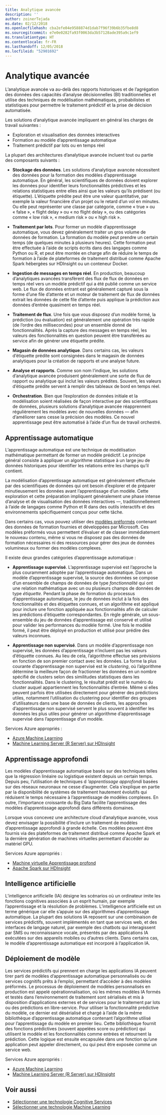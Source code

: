 ```yaml
---
title: Analytique avancée
description: ''
author: zoinerTejada
ms.date: 02/12/2018
ms.openlocfilehash: cba2efe04e9588874d1dab7f96f39b6b35fbe8d8
ms.sourcegitcommit: e7e0e0282fa93f0063da3b57128ade395a9c1ef9
ms.translationtype: HT
ms.contentlocale: fr-FR
ms.lasthandoff: 12/05/2018
ms.locfileid: "52901692"
---
```

# <a name="advanced-analytics"></a>Analytique avancée

L’analytique avancée va au-delà des rapports historiques et de l’agrégation des données des capacités d’analyse décisionnelles (BI) traditionnelles et utilise des techniques de modélisation mathématiques, probabilistes et statistiques pour permettre le traitement prédictif et la prise de décision automatisée.

Les solutions d’analytique avancée impliquent en général les charges de travail suivantes :

* Exploration et visualisation des données interactives
* Formation au modèle d’apprentissage automatique
* Traitement prédictif par lots ou en temps réel

La plupart des architectures d’analytique avancée incluent tout ou partie des composants suivants :

* **Stockage des données**. Les solutions d’analytique avancée nécessitent des données pour la formation des modèles d’apprentissage automatique. En général, les scientifiques de données doivent explorer les données pour identifier leurs fonctionnalités prédictives et les relations statistiques entre elles ainsi que les valeurs qu’ils prédisent (ou étiquette). L’étiquette prédite peut être une valeur quantitative, par exemple la valeur financière d’un projet ou le retard d’un vol en minutes. Ou elle peut représenter une classe par catégorie, comme « true » ou « false », « flight delay » ou « no flight delay », ou des catégories comme « low risk », « medium risk » ou « high risk ».

* **Traitement par lots**. Pour former un modèle d’apprentissage automatique, vous devez généralement traiter un gros volume de données de formation. La formation du modèle peut prendre un certain temps (de quelques minutes à plusieurs heures). Cette formation peut être effectuée à l’aide de scripts écrits dans des langages comme Python ou R, et peut être montée en charge afin de réduire le temps de formation à l’aide de plateformes de traitement distribué comme Apache Spark hébergées sur HDInsight ou un conteneur Docker.

* **Ingestion de messages en temps réel**. En production, beaucoup d’analytiques avancées transfèrent des flux de flux de données en temps réel vers un modèle prédictif qui a été publié comme un service web. Le flux de données entrant est généralement capturé sous la forme d’une file d’attente et un moteur de traitement de flux de données extrait les données de cette file d’attente puis applique la prédiction aux données d’entrée quasiment en temps réel.  

* **Traitement de flux**. Une fois que vous disposez d’un modèle formé, la prédiction (ou évaluation) est généralement une opération très rapide (de l’ordre des millisecondes) pour un ensemble donné de fonctionnalités. Après la capture des messages en temps réel, les valeurs des fonctionnalités en question peuvent être transférées au service afin de générer une étiquette prédite.

* **Magasin de données analytique**. Dans certains cas, les valeurs d’étiquette prédite sont consignées dans le magasin de données analytiques pour la création de rapports et une analyse future.

* **Analyse et rapports**. Comme son nom l’indique, les solutions d’analytique avancée produisent généralement une sorte de flux de rapport ou analytique qui inclut les valeurs prédites. Souvent, les valeurs d’étiquette prédite servent à remplir des tableaux de bord en temps réel.

* **Orchestration**. Bien que l’exploration de données initiale et la modélisation soient réalisées de façon interactive par des scientifiques de données, plusieurs solutions d’analytique avancée réapprennent régulièrement les modèles avec de nouvelles données &mdash; afin d’améliorer sans cesse la précision des modèles. Ce nouvel apprentissage peut être automatisé à l’aide d’un flux de travail orchestré.

## <a name="machine-learning"></a>Apprentissage automatique
L’apprentissage automatique est une technique de modélisation mathématique permettant de former un modèle prédictif. Le principe général consiste à appliquer un algorithme statistique à un large jeu de données historiques pour identifier les relations entre les champs qu’il contient.

La modélisation d’apprentissage automatique est généralement effectuée par des scientifiques de données qui ont besoin d’explorer et de préparer minutieusement les données avant l’apprentissage d’un modèle. Cette exploration et cette préparation impliquent généralement une phase intense d’analyse et de visualisation des données interactives &mdash;, traditionnellement à l’aide de langages comme Python et R dans des outils interactifs et des environnements spécifiquement conçus pour cette tâche.

Dans certains cas, vous pouvez utiliser des [modèles préformés](/machine-learning-server/install/microsoftml-install-pretrained-models) contenant des données de formation fournies et développées par Microsoft. Ces modèles préformés vous permettent d’évaluer et de classer immédiatement le nouveau contenu, même si vous ne disposez pas des données de formation nécessaires ni des ressources pour gérer des jeux de données volumineux ou former des modèles complexes.

Il existe deux grandes catégories d’apprentissage automatique :

* **Apprentissage supervisé**. L’apprentissage supervisé est l’approche la plus couramment adoptée par l’apprentissage automatique. Dans un modèle d’apprentissage supervisé, la source des données se compose d’un ensemble de champs de données de type *fonctionnalité* qui ont une relation mathématique avec un ou plusieurs champs de données de type *étiquette*. Pendant la phase de formation du processus d’apprentissage automatique, le jeu de données inclut à la fois des fonctionnalités et des étiquettes connues, et un algorithme est appliqué pour inclure une fonction appliquée aux fonctionnalités afin de calculer les prédictions d’étiquette correspondantes. En règle générale, un sous-ensemble du jeu de données d’apprentissage est conservé et utilisé pour valider les performances du modèle formé. Une fois le modèle formé, il peut être déployé en production et utilisé pour prédire des valeurs inconnues. 

* **Apprentissage non supervisé**. Dans un modèle d’apprentissage non supervisé, les données d’apprentissage n’incluent pas les valeurs d’étiquette connues. Au lieu de cela, l’algorithme effectue ses prévisions en fonction de son premier contact avec les données. La forme la plus courante d’apprentissage non supervisé est le *clustering*, où l’algorithme détermine la meilleure façon de fractionner les données en un nombre spécifié de clusters selon des similitudes statistiques dans les fonctionnalités. Dans le clustering, le résultat prédit est le numéro du cluster auquel appartiennent les fonctionnalités d’entrée. Même si elles peuvent parfois être utilisées directement pour générer des prédictions utiles, notamment l’utilisation du clustering pour identifier des groupes d’utilisateurs dans une base de données de clients, les approches d’apprentissage non supervisé servent le plus souvent à identifier les données les plus utiles pour générer un algorithme d’apprentissage supervisé dans l’apprentissage d’un modèle.

Services Azure appropriés :

- [Azure Machine Learning](/azure/machine-learning/)
- [Machine Learning Server (R Server) sur HDInsight](/azure/hdinsight/r-server/r-server-overview)

## <a name="deep-learning"></a>Apprentissage approfondi

Les modèles d’apprentissage automatique basés sur des techniques telles que la régression linéaire ou logistique existent depuis un certain temps. Depuis peu, l’utilisation de techniques d *’apprentissage approfondi* basées sur des réseaux neuronaux ne cesse d’augmenter. Cela s’explique en partie par la disponibilité de systèmes de traitement hautement évolutifs qui réduisent le temps nécessaire à l’apprentissage de modèles complexes. En outre, l’importance croissante du Big Data facilite l’apprentissage des modèles d’apprentissage approfondi dans différents domaines.

Lorsque vous concevez une architecture cloud d’analytique avancée, vous devez envisager la possibilité d’inclure un traitement de modèles d’apprentissage approfondi à grande échelle. Ces modèles peuvent être fournis via des plateformes de traitement distribué comme Apache Spark et la dernière génération de machines virtuelles permettant d’accéder au matériel GPU.

Services Azure appropriés :

- [Machine virtuelle Apprentissage profond](/azure/machine-learning/data-science-virtual-machine/deep-learning-dsvm-overview)
- [Apache Spark sur HDInsight](/azure/hdinsight/spark/apache-spark-overview)

## <a name="artificial-intelligence"></a>Intelligence artificielle

L’intelligence artificielle (IA) désigne les scénarios où un ordinateur imite les fonctions cognitives associées à un esprit humain, par exemple l’apprentissage et la résolution de problèmes. L’intelligence artificielle est un terme générique car elle s’appuie sur des algorithmes d’apprentissage automatique. La plupart des solutions IA reposent sur une combinaison de services prédictifs, souvent implémentés en tant que services web, et des interfaces de langage naturel, par exemple des chatbots qui interagissent par SMS ou reconnaissance vocale, présentés par des applications IA exécutées sur des appareils mobiles ou d’autres clients. Dans certains cas, le modèle d’apprentissage automatique est incorporé à l’application IA. 

## <a name="model-deployment"></a>Déploiement de modèle

Les services prédictifs qui prennent en charge les applications IA peuvent tirer parti de modèles d’apprentissage automatique personnalisés ou de services cognitifs prêts à l’emploi, permettant d’accéder à des modèles préformés. Le processus de déploiement de modèles personnalisés en production est appelé opérationnalisation, où les mêmes modèles IA formés et testés dans l’environnement de traitement sont sérialisés et mis à disposition d’applications externes et de services pour le traitement par lots ou des prédictions en libre-service. Pour utiliser la fonctionnalité prédictive du modèle, ce dernier est désérialisé et chargé à l’aide de la même bibliothèque d’apprentissage automatique contenant l’algorithme utilisé pour l’apprentissage du modèle en premier lieu. Cette bibliothèque fournit des fonctions prédictives (souvent appelées score ou prédiction) qui utilisent le modèle et les fonctionnalités comme entrées et retournent la prédiction. Cette logique est ensuite encapsulée dans une fonction qu’une application peut appeler directement, ou qui peut être exposée comme un service web. 

Services Azure appropriés :

- [Azure Machine Learning](/azure/machine-learning/)
- [Machine Learning Server (R Server) sur HDInsight](/azure/hdinsight/r-server/r-server-overview)


## <a name="see-also"></a>Voir aussi

- [Sélectionner une technologie Cognitive Services](../technology-choices/cognitive-services.md)
- [Sélectionner une technologie Machine Learning](../technology-choices/data-science-and-machine-learning.md)
